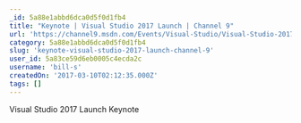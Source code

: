 ```yaml
---
_id: 5a88e1abbd6dca0d5f0d1fb4
title: "Keynote | Visual Studio 2017 Launch | Channel 9"
url: 'https://channel9.msdn.com/Events/Visual-Studio/Visual-Studio-2017-Launch/100'
category: 5a88e1abbd6dca0d5f0d1fb4
slug: 'keynote-visual-studio-2017-launch-channel-9'
user_id: 5a83ce59d6eb0005c4ecda2c
username: 'bill-s'
createdOn: '2017-03-10T02:12:35.000Z'
tags: []
---
```


Visual Studio 2017 Launch Keynote
